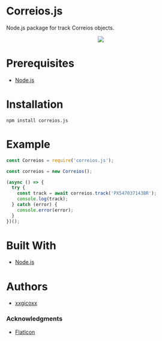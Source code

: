 # Correios.js
Node.js package for track Correios objects.

<p align="center">
  <img src="https://i.imgur.com/CqURI8i.png">
</p>

# Prerequisites
* [Node.js](https://nodejs.org/en/)

# Installation
````
npm install correios.js
````

# Example
```javascript
const Correios = require('correios.js');

const correios = new Correios();

(async () => {
  try {
    const track = await correios.track('PX547037143BR');
    console.log(track);
  } catch (error) {
    console.error(error);
  }
})();
```

# Built With
* [Node.js](https://nodejs.org/en/)

# Authors
* [xxgicoxx](https://github.com/xxgicoxx)

### Acknowledgments
* [FlatIcon](https://www.flaticon.com/)